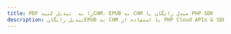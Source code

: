 ---title: PDF را به  تبدیل کنیدCHM، EPUB به CHM مبدل رایگان یا PHP SDKdescription: تبدیل رایگانEPUB به CHM با استفاده از PHP Cloud APIs & SDK همچنین اسناد PDF را در Cloud ایجاد، ویرایش و رندر کنید.---